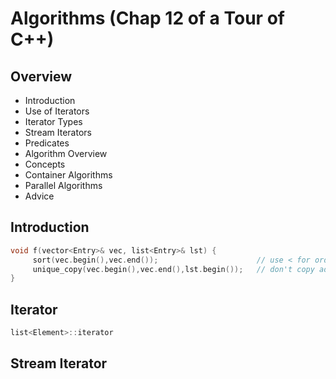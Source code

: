 # Algorithms (Chap 12 of a Tour of C++)

## Overview
- Introduction
- Use of Iterators
- Iterator Types
- Stream Iterators
- Predicates
- Algorithm Overview
- Concepts
- Container Algorithms
- Parallel Algorithms
- Advice

## Introduction
```cpp
void f(vector<Entry>& vec, list<Entry>& lst) {
     sort(vec.begin(),vec.end());                      // use < for order
     unique_copy(vec.begin(),vec.end(),lst.begin());   // don't copy adjacent equal elements
}
```

## Iterator
```cpp
list<Element>::iterator
```

## Stream Iterator
